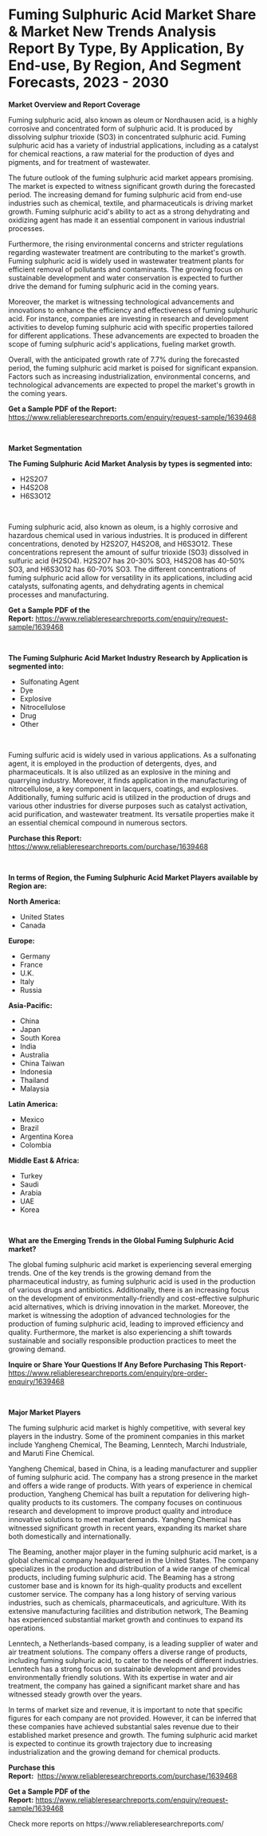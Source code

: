 <p><h1>Fuming Sulphuric Acid Market Share & Market New Trends Analysis Report By Type, By Application, By End-use, By Region, And Segment Forecasts, 2023 - 2030</h1></p><p><strong>Market Overview and Report Coverage</strong></p>
<p><p>Fuming sulphuric acid, also known as oleum or Nordhausen acid, is a highly corrosive and concentrated form of sulphuric acid. It is produced by dissolving sulphur trioxide (SO3) in concentrated sulphuric acid. Fuming sulphuric acid has a variety of industrial applications, including as a catalyst for chemical reactions, a raw material for the production of dyes and pigments, and for treatment of wastewater.</p><p>The future outlook of the fuming sulphuric acid market appears promising. The market is expected to witness significant growth during the forecasted period. The increasing demand for fuming sulphuric acid from end-use industries such as chemical, textile, and pharmaceuticals is driving market growth. Fuming sulphuric acid's ability to act as a strong dehydrating and oxidizing agent has made it an essential component in various industrial processes.</p><p>Furthermore, the rising environmental concerns and stricter regulations regarding wastewater treatment are contributing to the market's growth. Fuming sulphuric acid is widely used in wastewater treatment plants for efficient removal of pollutants and contaminants. The growing focus on sustainable development and water conservation is expected to further drive the demand for fuming sulphuric acid in the coming years.</p><p>Moreover, the market is witnessing technological advancements and innovations to enhance the efficiency and effectiveness of fuming sulphuric acid. For instance, companies are investing in research and development activities to develop fuming sulphuric acid with specific properties tailored for different applications. These advancements are expected to broaden the scope of fuming sulphuric acid's applications, fueling market growth.</p><p>Overall, with the anticipated growth rate of 7.7% during the forecasted period, the fuming sulphuric acid market is poised for significant expansion. Factors such as increasing industrialization, environmental concerns, and technological advancements are expected to propel the market's growth in the coming years.</p></p>
<p><strong>Get a Sample PDF of the Report:</strong> <a href="https://www.reliableresearchreports.com/enquiry/request-sample/1639468">https://www.reliableresearchreports.com/enquiry/request-sample/1639468</a></p>
<p>&nbsp;</p>
<p><strong>Market Segmentation</strong></p>
<p><strong>The Fuming Sulphuric Acid Market Analysis by types is segmented into:</strong></p>
<p><ul><li>H2S2O7</li><li>H4S2O8</li><li>H6S3O12</li></ul></p>
<p>&nbsp;</p>
<p><p>Fuming sulphuric acid, also known as oleum, is a highly corrosive and hazardous chemical used in various industries. It is produced in different concentrations, denoted by H2S2O7, H4S2O8, and H6S3O12. These concentrations represent the amount of sulfur trioxide (SO3) dissolved in sulfuric acid (H2SO4). H2S2O7 has 20-30% SO3, H4S2O8 has 40-50% SO3, and H6S3O12 has 60-70% SO3. The different concentrations of fuming sulphuric acid allow for versatility in its applications, including acid catalysts, sulfonating agents, and dehydrating agents in chemical processes and manufacturing.</p></p>
<p><strong>Get a Sample PDF of the Report:</strong>&nbsp;<a href="https://www.reliableresearchreports.com/enquiry/request-sample/1639468">https://www.reliableresearchreports.com/enquiry/request-sample/1639468</a></p>
<p>&nbsp;</p>
<p><strong>The Fuming Sulphuric Acid Market Industry Research by Application is segmented into:</strong></p>
<p><ul><li>Sulfonating Agent</li><li>Dye</li><li>Explosive</li><li>Nitrocellulose</li><li>Drug</li><li>Other</li></ul></p>
<p>&nbsp;</p>
<p><p>Fuming sulfuric acid is widely used in various applications. As a sulfonating agent, it is employed in the production of detergents, dyes, and pharmaceuticals. It is also utilized as an explosive in the mining and quarrying industry. Moreover, it finds application in the manufacturing of nitrocellulose, a key component in lacquers, coatings, and explosives. Additionally, fuming sulfuric acid is utilized in the production of drugs and various other industries for diverse purposes such as catalyst activation, acid purification, and wastewater treatment. Its versatile properties make it an essential chemical compound in numerous sectors.</p></p>
<p><strong>Purchase this Report:</strong>&nbsp; <a href="https://www.reliableresearchreports.com/purchase/1639468">https://www.reliableresearchreports.com/purchase/1639468</a></p>
<p>&nbsp;</p>
<p><strong>In terms of Region, the Fuming Sulphuric Acid Market Players available by Region are:</strong></p>
<p>
    <p> <strong> North America: </strong>
        <ul>
            <li>United States</li>
            <li>Canada</li>
        </ul>
        </p> 
    <p> <strong> Europe: </strong>
        <ul>
            <li>Germany</li>
            <li>France</li>
            <li>U.K.</li>
            <li>Italy</li>
            <li>Russia</li>
        </ul>
        </p> 
    <p> <strong> Asia-Pacific: </strong>
        <ul>
            <li>China</li>
            <li>Japan</li>
            <li>South Korea</li>
            <li>India</li>
            <li>Australia</li>
            <li>China Taiwan</li>
            <li>Indonesia</li>
            <li>Thailand</li>
            <li>Malaysia</li>
        </ul>
        </p> 
    <p> <strong> Latin America: </strong>
        <ul>
            <li>Mexico</li>
            <li>Brazil</li>
            <li>Argentina Korea</li>
            <li>Colombia</li>
        </ul>
        </p> 
    <p> <strong> Middle East & Africa: </strong>
        <ul>
            <li>Turkey</li>
            <li>Saudi</li>
            <li>Arabia</li>
            <li>UAE</li>
            <li>Korea</li>
        </ul>
    </p>
    </p>
<p>&nbsp;</p>
<p><strong>What are the Emerging Trends in the Global Fuming Sulphuric Acid market?</strong></p>
<p><p>The global fuming sulphuric acid market is experiencing several emerging trends. One of the key trends is the growing demand from the pharmaceutical industry, as fuming sulphuric acid is used in the production of various drugs and antibiotics. Additionally, there is an increasing focus on the development of environmentally-friendly and cost-effective sulphuric acid alternatives, which is driving innovation in the market. Moreover, the market is witnessing the adoption of advanced technologies for the production of fuming sulphuric acid, leading to improved efficiency and quality. Furthermore, the market is also experiencing a shift towards sustainable and socially responsible production practices to meet the growing demand.</p></p>
<p><strong>Inquire or Share Your Questions If Any Before Purchasing This Report</strong>- <a href="https://www.reliableresearchreports.com/enquiry/pre-order-enquiry/1639468">https://www.reliableresearchreports.com/enquiry/pre-order-enquiry/1639468</a></p>
<p>&nbsp;</p>
<p><strong>Major Market Players</strong></p>
<p><p>The fuming sulphuric acid market is highly competitive, with several key players in the industry. Some of the prominent companies in this market include Yangheng Chemical, The Beaming, Lenntech, Marchi Industriale, and Maruti Fine Chemical. </p><p>Yangheng Chemical, based in China, is a leading manufacturer and supplier of fuming sulphuric acid. The company has a strong presence in the market and offers a wide range of products. With years of experience in chemical production, Yangheng Chemical has built a reputation for delivering high-quality products to its customers. The company focuses on continuous research and development to improve product quality and introduce innovative solutions to meet market demands. Yangheng Chemical has witnessed significant growth in recent years, expanding its market share both domestically and internationally.</p><p>The Beaming, another major player in the fuming sulphuric acid market, is a global chemical company headquartered in the United States. The company specializes in the production and distribution of a wide range of chemical products, including fuming sulphuric acid. The Beaming has a strong customer base and is known for its high-quality products and excellent customer service. The company has a long history of serving various industries, such as chemicals, pharmaceuticals, and agriculture. With its extensive manufacturing facilities and distribution network, The Beaming has experienced substantial market growth and continues to expand its operations.</p><p>Lenntech, a Netherlands-based company, is a leading supplier of water and air treatment solutions. The company offers a diverse range of products, including fuming sulphuric acid, to cater to the needs of different industries. Lenntech has a strong focus on sustainable development and provides environmentally friendly solutions. With its expertise in water and air treatment, the company has gained a significant market share and has witnessed steady growth over the years.</p><p>In terms of market size and revenue, it is important to note that specific figures for each company are not provided. However, it can be inferred that these companies have achieved substantial sales revenue due to their established market presence and growth. The fuming sulphuric acid market is expected to continue its growth trajectory due to increasing industrialization and the growing demand for chemical products.</p></p>
<p><strong>Purchase this Report:</strong>&nbsp;&nbsp;<a href="https://www.reliableresearchreports.com/purchase/1639468">https://www.reliableresearchreports.com/purchase/1639468</a></p>
<p></p>
<p><strong>Get a Sample PDF of the Report:</strong>&nbsp;<a href="https://www.reliableresearchreports.com/enquiry/request-sample/1639468">https://www.reliableresearchreports.com/enquiry/request-sample/1639468</a></p>
<p>Check more reports on https://www.reliableresearchreports.com/</p>